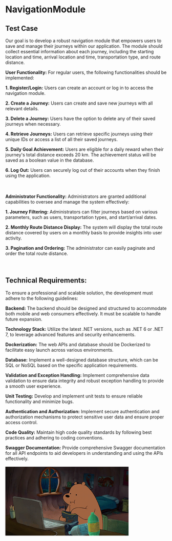 # NavigationModule

## Test Case
Our goal is to develop a robust navigation module that empowers users to save and manage their journeys within our application. The module should collect essential information about each journey, including the starting location and time, arrival location and time, transportation type, and route distance.

**User Functionality:** For regular users, the following functionalities should be implemented:

  **1. Register/Login:** Users can create an account or log in to access the navigation module.

  **2. Create a Journey:** Users can create and save new journeys with all relevant details.

  **3. Delete a Journey:** Users have the option to delete any of their saved journeys when necessary.

  **4. Retrieve Journeys:** Users can retrieve specific journeys using their unique IDs or access a list of all their saved journeys.

  **5. Daily Goal Achievement:** Users are eligible for a daily reward when their journey&#39;s total distance exceeds 20 km. The achievement status will be saved as a boolean value in the database.

  **6. Log Out:** Users can securely log out of their accounts when they finish using the application.
  <br /><br /><br />
  

**Administrator Functionality:** Administrators are granted additional capabilities to oversee and manage
the system effectively:

**1. Journey Filtering:** Administrators can filter journeys based on various parameters, such as users, transportation types, and start/arrival dates.

**2. Monthly Route Distance Display:** The system will display the total route distance covered by users on a monthly basis to provide insights into user activity.

**3. Pagination and Ordering:** The administrator can easily paginate and order the total route distance.<br /><br /><br />


## Technical Requirements:
To ensure a professional and scalable solution, the development must adhere to the following guidelines:

**Backend:** The backend should be designed and structured to accommodate both mobile and web consumers effectively. It must be scalable to handle future expansion.

**Technology Stack:** Utilize the latest .NET versions, such as .NET 6 or .NET 7, to leverage advanced features and security enhancements.

**Dockerization:** The web APIs and database should be Dockerized to facilitate easy launch across various environments.

**Database:** Implement a well-designed database structure, which can be SQL or NoSQL based on the specific application requirements.

**Validation and Exception Handling:** Implement comprehensive data validation to ensure data integrity and robust exception handling to provide a smooth user experience.

**Unit Testing:** Develop and implement unit tests to ensure reliable functionality and minimize bugs.

**Authentication and Authorization:** Implement secure authentication and authorization mechanisms to protect sensitive user data and ensure proper access control.

**Code Quality:** Maintain high code quality standards by following best practices and adhering to coding conventions.

**Swagger Documentation:** Provide comprehensive Swagger documentation for all API endpoints to aid developers in understanding and using the APIs effectively.
<br /><br />
<img src="https://github.com/darsaveli/Mariam/blob/main/1479814528_webarebears.gif" width="385px" align="center">

